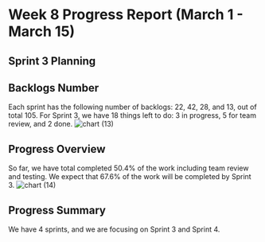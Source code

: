 # Week 8 Progress Report (March 1 - March 15)

## Sprint 3 Planning

## Backlogs Number
Each sprint has the following number of backlogs: 22, 42, 28, and 13, out of total 105.
For Sprint 3, we have 18 things left to do: 3 in progress, 5 for team review, and 2 done.
![chart (13)](https://github.com/user-attachments/assets/663a6239-6159-4a49-9eba-9ec88acad81d)

## Progress Overview
So far, we have total completed 50.4% of the work including team review and testing. 
We expect that 67.6% of the work will be completed by Sprint 3.
![chart (14)](https://github.com/user-attachments/assets/6986c096-2458-4753-9a3e-ce74e1c28f29)


## Progress Summary
We have 4 sprints, and we are focusing on Sprint 3 and Sprint 4.
